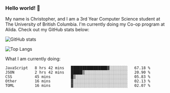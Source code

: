 ### Hello world! 👋
My name is Christopher, and I am a 3rd Year Computer Science student at The University of British Columbia. I'm currently doing my Co-op program at Alida.
Check out my GitHub stats below: 

![GitHub stats](https://github-readme-stats-chrishadrian.vercel.app/api?username=chrishadrian&hide=contribs,issues&count_private=true&show_icons=true&theme=tokyonight)

![Top Langs](https://github-readme-stats-chrishadrian.vercel.app/api/top-langs/?username=chrishadrian&exclude_repo=prodify,cpsc221&layout=compact&theme=tokyonight&langs_count=4)

What I am currently doing:
<!--START_SECTION:waka-->

```text
JavaScript   8 hrs 42 mins   ████████████████▓░░░░░░░░   67.18 %
JSON         2 hrs 42 mins   █████▒░░░░░░░░░░░░░░░░░░░   20.90 %
CSS          45 mins         █▒░░░░░░░░░░░░░░░░░░░░░░░   05.83 %
Other        16 mins         ▓░░░░░░░░░░░░░░░░░░░░░░░░   02.13 %
TOML         16 mins         ▓░░░░░░░░░░░░░░░░░░░░░░░░   02.07 %
```

<!--END_SECTION:waka-->
<!-- [![willianrod's wakatime stats](https://github-readme-stats.vercel.app/api/wakatime?username=chrishadrian)](https://github.com/anuraghazra/github-readme-stats) -->

<!--
- 🔭 I’m currently working on ...
- 🌱 I’m currently learning ...
- 👯 I’m looking to collaborate on ...
- 🤔 I’m looking for help with ...
- 💬 Ask me about ...
- 📫 How to reach me: ...
- 😄 Pronouns: ...
- ⚡ Fun fact: ...
-->
